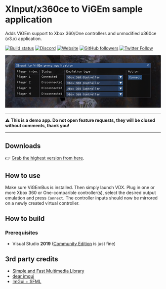 # XInput/x360ce to ViGEm sample application

Adds ViGEm support to Xbox 360/One controllers and unmodified x360ce (v3.x) application.

[![Build status](https://ci.appveyor.com/api/projects/status/xiyb2nab78uu6fmh?svg=true)](https://ci.appveyor.com/project/nefarius/vdx) [![Discord](https://img.shields.io/discord/346756263763378176.svg)](https://discord.vigem.org) [![Website](https://img.shields.io/website-up-down-green-red/https/vigem.org.svg?label=ViGEm.org)](https://vigem.org/) [![GitHub followers](https://img.shields.io/github/followers/nefarius.svg?style=social&label=Follow)](https://github.com/nefarius) [![Twitter Follow](https://img.shields.io/twitter/follow/nefariusmaximus.svg?style=social&label=Follow)](https://twitter.com/nefariusmaximus)

![explorer_fkGCP5FSPx.png](assets/explorer_fkGCP5FSPx.png)

---

⚠️ **This is a demo app. Do not open feature requests, they will be closed without comments, thank you!**

---

## Downloads

👉 [Grab the highest version from here](https://buildbot.vigem.org/builds/VDX/master/).

## How to use

Make sure ViGEmBus is installed. Then simply launch VDX. Plug in one or more Xbox 360 or One-comparible controller(s), select the desired output emulation and press `Connect`. The controller inputs should now be mirrored on a newly created virtual controller.

## How to build

### Prerequisites

- Visual Studio **2019** ([Community Edition](https://www.visualstudio.com/thank-you-downloading-visual-studio/?sku=Community&rel=16) is just fine)

## 3rd party credits

- [Simple and Fast Multimedia Library](https://www.sfml-dev.org/)
- [dear imgui](https://github.com/ocornut/imgui)
- [ImGui + SFML](https://github.com/eliasdaler/imgui-sfml)
